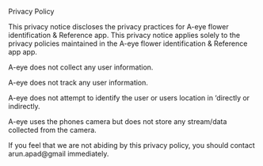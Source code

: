 Privacy Policy

This privacy notice discloses the privacy practices for A-eye flower identification & Reference app. This privacy notice applies solely to the privacy policies maintained in the A-eye flower identification & Reference app  app.


A-eye does not collect any user information.

A-eye does not track any user information.

A-eye does not attempt to identify the user or users location in ‘directly or indirectly.

A-eye uses the phones camera but does not store any stream/data collected from the camera.


If you feel that we are not abiding by this privacy policy, you should contact arun.apad@gmail immediately.
